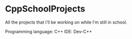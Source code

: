 # CppSchoolProjects
All the projects that i'll be working on while I'm still in school. 

Programming language: C++
IDE:                  Dev-C++
